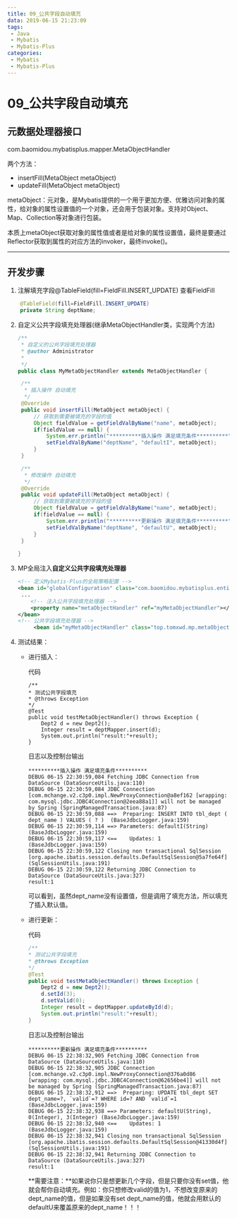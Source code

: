```yaml
---
title: 09_公共字段自动填充
data: 2019-06-15 ‏‎‏‎‏‎21:23:09
tags: 
 - Java
 - Mybatis
 - Mybatis-Plus
categories:
 - Mybatis
 - Mybatis-Plus
---
```


# 09_公共字段自动填充

## 元数据处理器接口

com.baomidou.mybatisplus.mapper.MetaObjectHandler

两个方法：

- insertFill(MetaObject metaObject)
- updateFill(MetaObject metaObject)

metaObject：元对象，是Mybatis提供的一个用于更加方便、优雅访问对象的属性，给对象的属性设置值的一个对象，还会用于包装对象。支持对Object、Map、Collection等对象进行包装。

​	本质上metaObject获取对象的属性值或者是给对象的属性设置值，最终是要通过Reflector获取到属性的对应方法的invoker，最终invoke()。

---

## 开发步骤

1.  注解填充字段@TableField(fill=FieldFill.INSERT_UPDATE) 查看FieldFill

   ```java
       @TableField(fill=FieldFill.INSERT_UPDATE)
       private String deptName;
   ```

2. 自定义公共字段填充处理器(继承MetaObjectHandler类，实现两个方法)

   ```java
   /**
    * 自定义的公共字段填充处理器
    * @author Administrator
    *
    */
   public class MyMetaObjectHandler extends MetaObjectHandler {
   
   	/**
   	 * 插入操作 自动填充
   	 */
   	@Override
   	public void insertFill(MetaObject metaObject) {
   		// 获取到需要被填充的字段的值
   		Object fieldValue = getFieldValByName("name", metaObject);
   		if(fieldValue == null) {
   			System.err.println("**********插入操作 满足填充条件**********");
   			setFieldValByName("deptName", "defaultI", metaObject);
   		}
   	}
   
   	/**
   	 * 修改操作 自动填充
   	 */
   	@Override
   	public void updateFill(MetaObject metaObject) {
   		// 获取到需要被填充的字段的值
   		Object fieldValue = getFieldValByName("name", metaObject);
   		if(fieldValue == null) {
   			System.err.println("**********更新操作 满足填充条件**********");
   			setFieldValByName("deptName", "defaultU", metaObject);
   		}
   	}
   	
   }
   ```

   

3. MP全局注入**自定义公共字段填充处理器**

   ```xml
   <!-- 定义Mybatis-Plus的全局策略配置 -->
   <bean id="globalConfiguration" class="com.baomidou.mybatisplus.entity.GlobalConfiguration">
   	...
       <!-- 注入公共字段填充处理器 -->
       <property name="metaObjectHandler" ref="myMetaObjectHandler"></property>
   </bean>   	
   <!-- 公共字段填充处理器 -->
      	<bean id="myMetaObjectHandler" class="top.tomxwd.mp.metaObjectHandler.MyMetaObjectHandler"></bean>
   ```

4. 测试结果：

   - 进行插入：

     代码

     ```
     /**
     * 测试公共字段填充
     * @throws Exception
     */
     @Test
     public void testMetaObjectHandler() throws Exception {
         Dept2 d = new Dept2();
         Integer result = deptMapper.insert(d);
         System.out.println("result:"+result);
     }
     ```

     日志以及控制台输出

     ```
     **********插入操作 满足填充条件**********
     DEBUG 06-15 22:30:59,084 Fetching JDBC Connection from DataSource (DataSourceUtils.java:110)
     DEBUG 06-15 22:30:59,084 JDBC Connection [com.mchange.v2.c3p0.impl.NewProxyConnection@a8ef162 [wrapping: com.mysql.jdbc.JDBC4Connection@2eea88a1]] will not be managed by Spring (SpringManagedTransaction.java:87)
     DEBUG 06-15 22:30:59,088 ==>  Preparing: INSERT INTO tbl_dept ( dept_name ) VALUES ( ? )  (BaseJdbcLogger.java:159)
     DEBUG 06-15 22:30:59,114 ==> Parameters: defaultI(String) (BaseJdbcLogger.java:159)
     DEBUG 06-15 22:30:59,117 <==    Updates: 1 (BaseJdbcLogger.java:159)
     DEBUG 06-15 22:30:59,122 Closing non transactional SqlSession [org.apache.ibatis.session.defaults.DefaultSqlSession@5a7fe64f] (SqlSessionUtils.java:191)
     DEBUG 06-15 22:30:59,122 Returning JDBC Connection to DataSource (DataSourceUtils.java:327)
     result:1
     ```

     可以看到，虽然dept_name没有设置值，但是调用了填充方法，所以填充了插入默认值。

   - 进行更新：

     代码

     ```java
     /**
     * 测试公共字段填充
     * @throws Exception
     */
     @Test
     public void testMetaObjectHandler() throws Exception {
         Dept2 d = new Dept2();
         d.setId(3);
         d.setValid(0);
         Integer result = deptMapper.updateById(d);
         System.out.println("result:"+result);
     }
     ```

     日志以及控制台输出

     ```
     **********更新操作 满足填充条件**********
     DEBUG 06-15 22:38:32,905 Fetching JDBC Connection from DataSource (DataSourceUtils.java:110)
     DEBUG 06-15 22:38:32,905 JDBC Connection [com.mchange.v2.c3p0.impl.NewProxyConnection@376a0d86 [wrapping: com.mysql.jdbc.JDBC4Connection@62656be4]] will not be managed by Spring (SpringManagedTransaction.java:87)
     DEBUG 06-15 22:38:32,912 ==>  Preparing: UPDATE tbl_dept SET dept_name=?, `valid`=? WHERE id=? AND `valid`=1  (BaseJdbcLogger.java:159)
     DEBUG 06-15 22:38:32,938 ==> Parameters: defaultU(String), 0(Integer), 3(Integer) (BaseJdbcLogger.java:159)
     DEBUG 06-15 22:38:32,940 <==    Updates: 1 (BaseJdbcLogger.java:159)
     DEBUG 06-15 22:38:32,941 Closing non transactional SqlSession [org.apache.ibatis.session.defaults.DefaultSqlSession@41330d4f] (SqlSessionUtils.java:191)
     DEBUG 06-15 22:38:32,941 Returning JDBC Connection to DataSource (DataSourceUtils.java:327)
     result:1
     ```

     **需要注意：**如果说你只是想更新几个字段，但是只要你没有set值，他就会帮你自动填充。例如：你只想修改valid的值为1，不想改变原来的dept_name的值，但是如果没有set dept_name的值，他就会用默认的defaultU来覆盖原来的dept_name！！！
